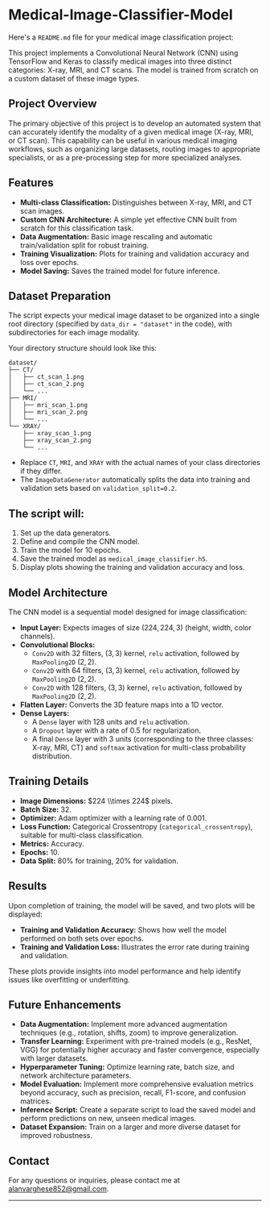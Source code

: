 # Medical-Image-Classifier-Model

Here's a `README.md` file for your medical image classification project:

This project implements a Convolutional Neural Network (CNN) using TensorFlow and Keras to classify medical images into three distinct categories: X-ray, MRI, and CT scans. The model is trained from scratch on a custom dataset of these image types.

## Project Overview

The primary objective of this project is to develop an automated system that can accurately identify the modality of a given medical image (X-ray, MRI, or CT scan). This capability can be useful in various medical imaging workflows, such as organizing large datasets, routing images to appropriate specialists, or as a pre-processing step for more specialized analyses.

## Features

  - **Multi-class Classification:** Distinguishes between X-ray, MRI, and CT scan images.
  - **Custom CNN Architecture:** A simple yet effective CNN built from scratch for this classification task.
  - **Data Augmentation:** Basic image rescaling and automatic train/validation split for robust training.
  - **Training Visualization:** Plots for training and validation accuracy and loss over epochs.
  - **Model Saving:** Saves the trained model for future inference.


## Dataset Preparation

The script expects your medical image dataset to be organized into a single root directory (specified by `data_dir = "dataset"` in the code), with subdirectories for each image modality.

Your directory structure should look like this:

```
dataset/
├── CT/
│   ├── ct_scan_1.png
│   ├── ct_scan_2.png
│   └── ...
├── MRI/
│   ├── mri_scan_1.png
│   ├── mri_scan_2.png
│   └── ...
└── XRAY/
    ├── xray_scan_1.png
    ├── xray_scan_2.png
    └── ...
```

  - Replace `CT`, `MRI`, and `XRAY` with the actual names of your class directories if they differ.
  - The `ImageDataGenerator` automatically splits the data into training and validation sets based on `validation_split=0.2`.

## The script will:

1.  Set up the data generators.
2.  Define and compile the CNN model.
3.  Train the model for 10 epochs.
4.  Save the trained model as `medical_image_classifier.h5`.
5.  Display plots showing the training and validation accuracy and loss.

## Model Architecture

The CNN model is a sequential model designed for image classification:

  - **Input Layer:** Expects images of size $(224, 224, 3)$ (height, width, color channels).
  - **Convolutional Blocks:**
      - `Conv2D` with 32 filters, $(3, 3)$ kernel, `relu` activation, followed by `MaxPooling2D` $(2, 2)$.
      - `Conv2D` with 64 filters, $(3, 3)$ kernel, `relu` activation, followed by `MaxPooling2D` $(2, 2)$.
      - `Conv2D` with 128 filters, $(3, 3)$ kernel, `relu` activation, followed by `MaxPooling2D` $(2, 2)$.
  - **Flatten Layer:** Converts the 3D feature maps into a 1D vector.
  - **Dense Layers:**
      - A `Dense` layer with 128 units and `relu` activation.
      - A `Dropout` layer with a rate of 0.5 for regularization.
      - A final `Dense` layer with 3 units (corresponding to the three classes: X-ray, MRI, CT) and `softmax` activation for multi-class probability distribution.

## Training Details

  - **Image Dimensions:** $224 \\times 224$ pixels.
  - **Batch Size:** 32.
  - **Optimizer:** Adam optimizer with a learning rate of $0.001$.
  - **Loss Function:** Categorical Crossentropy (`categorical_crossentropy`), suitable for multi-class classification.
  - **Metrics:** Accuracy.
  - **Epochs:** 10.
  - **Data Split:** 80% for training, 20% for validation.

## Results

Upon completion of training, the model will be saved, and two plots will be displayed:

  - **Training and Validation Accuracy:** Shows how well the model performed on both sets over epochs.
  - **Training and Validation Loss:** Illustrates the error rate during training and validation.

These plots provide insights into model performance and help identify issues like overfitting or underfitting.

## Future Enhancements

  - **Data Augmentation:** Implement more advanced augmentation techniques (e.g., rotation, shifts, zoom) to improve generalization.
  - **Transfer Learning:** Experiment with pre-trained models (e.g., ResNet, VGG) for potentially higher accuracy and faster convergence, especially with larger datasets.
  - **Hyperparameter Tuning:** Optimize learning rate, batch size, and network architecture parameters.
  - **Model Evaluation:** Implement more comprehensive evaluation metrics beyond accuracy, such as precision, recall, F1-score, and confusion matrices.
  - **Inference Script:** Create a separate script to load the saved model and perform predictions on new, unseen medical images.
  - **Dataset Expansion:** Train on a larger and more diverse dataset for improved robustness.

## Contact

For any questions or inquiries, please contact me at alanvarghese852@gmail.com.

-----
